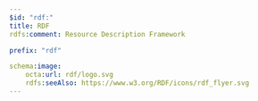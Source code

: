 ```yaml
---
$id: "rdf:"
title: RDF
rdfs:comment: Resource Description Framework

prefix: "rdf"

schema:image:
    octa:url: rdf/logo.svg
    rdfs:seeAlso: https://www.w3.org/RDF/icons/rdf_flyer.svg
---
```

